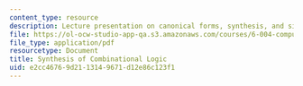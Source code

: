 ```yaml
---
content_type: resource
description: Lecture presentation on canonical forms, synthesis, and simplification.
file: https://ol-ocw-studio-app-qa.s3.amazonaws.com/courses/6-004-computation-structures-spring-2009/e2cc46769d2113149671d12e86c123f1_MIT6_004s09_lec04.pdf
file_type: application/pdf
resourcetype: Document
title: Synthesis of Combinational Logic
uid: e2cc4676-9d21-1314-9671-d12e86c123f1
---
```

